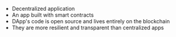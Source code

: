 - Decentralized application
- An app built with smart contracts
- DApp's code is open source and lives entirely on the blockchain
- They are more resilient and transparent than centralized apps